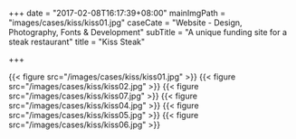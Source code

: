 +++
date = "2017-02-08T16:17:39+08:00"
mainImgPath = "images/cases/kiss/kiss01.jpg"
caseCate = "Website - Design, Photography, Fonts & Development"
subTitle = "A unique funding site for a steak restaurant"
title = "Kiss Steak"

+++

{{< figure src="/images/cases/kiss/kiss01.jpg" >}}
{{< figure src="/images/cases/kiss/kiss02.jpg" >}}
{{< figure src="/images/cases/kiss/kiss07.jpg" >}}
{{< figure src="/images/cases/kiss/kiss04.jpg" >}}
{{< figure src="/images/cases/kiss/kiss05.jpg" >}}
{{< figure src="/images/cases/kiss/kiss06.jpg" >}}